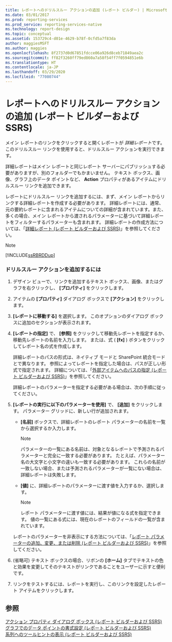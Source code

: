 ```yaml
---
title: レポートへのドリルスルー アクションの追加 (レポート ビルダー) | Microsoft Docs
ms.date: 03/01/2017
ms.prod: reporting-services
ms.prod_service: reporting-services-native
ms.technology: report-design
ms.topic: conceptual
ms.assetid: 153729c4-d01e-4629-b78f-0cfd5a7f83da
author: maggiesMSFT
ms.author: maggies
ms.openlocfilehash: 8f2737d0d67851fdcce06a926d8ceb71849aea2c
ms.sourcegitcommit: ff82f3260ff79ed860a7a58f54ff7f0594851e6b
ms.translationtype: HT
ms.contentlocale: ja-JP
ms.lasthandoff: 03/29/2020
ms.locfileid: "77080744"
---
```

# <a name="add-a-drillthrough-action-on-a-report-report-builder-and-ssrs"></a>レポートへのドリルスルー アクションの追加 (レポート ビルダーおよび SSRS)
  メイン レポートのリンクをクリックすると開くレポートが *詳細レポート*です。 このドリルスルー リンクを使用すると、ドリルスルー アクションを実行できます。  
  
 詳細レポートはメイン レポートと同じレポート サーバーにパブリッシュする必要がありますが、別のフォルダーでもかまいません。 テキスト ボックス、画像、グラフ上のデータ ポイントなど、 **Action** プロパティがあるアイテムにドリルスルー リンクを追加できます。  
  
 レポートにドリルスルー リンクを追加するには、まず、メイン レポートからリンクする詳細レポートを作成する必要があります。 詳細レポートには、通常、元の要約レポートに含まれるアイテムについての詳細が含まれています。また、多くの場合、メイン レポートから渡されるパラメーターに基づいて詳細レポートをフィルターするパラメーターも含まれます。 詳細レポートの作成方法については、「[詳細レポート (レポート ビルダーおよび SSRS)](../../reporting-services/report-design/drillthrough-reports-report-builder-and-ssrs.md)」を参照してください。  
  
> [!NOTE]  
>  [!INCLUDE[ssRBRDDup](../../includes/ssrbrddup-md.md)]  
  
### <a name="to-add-a-drillthrough-action"></a>ドリルスルー アクションを追加するには  
  
1.  デザイン ビューで、リンクを追加するテキスト ボックス、画像、またはグラフを右クリックし、 **[プロパティ]** をクリックします。  
  
2.  アイテムの **[プロパティ]** ダイアログ ボックスで **[アクション]** をクリックします。  
  
3.  **[レポートに移動する]** を選択します。 このオプションのダイアログ ボックスに追加のセクションが表示されます。  
  
4.  **[レポートの指定]** で、 **[参照]** をクリックして移動先レポートを指定するか、移動先レポートの名前を入力します。 または、式 ( **[fx]** ) ボタンをクリックしてレポート名の式を作成します。  
  
     詳細レポートのパスの形式は、ネイティブ モードと SharePoint 統合モードとで異なります。 参照によってレポートを指定した場合は、パスが正しい形式で指定されます。 詳細については、「[外部アイテムへのパスの指定 &#40;レポート ビルダーおよび SSRS&#41;](../../reporting-services/report-design/specifying-paths-to-external-items-report-builder-and-ssrs.md)」を参照してください。  
  
     詳細レポートのパラメーターを指定する必要がある場合は、次の手順に従ってください。  
  
5.  **[レポートの実行に以下のパラメーターを使用]** で、 **[追加]** をクリックします。 パラメーター グリッドに、新しい行が追加されます。  
  
    -   **[名前]** ボックスで、詳細レポートのレポート パラメーターの名前を一覧から選択するか入力します。  
  
        > [!NOTE]  
        >  パラメーターの一覧にある名前は、対象となるレポートで予測されるパラメーターと完全に一致する必要があります。 たとえば、パラメーター名の大文字と小文字の違いも一致する必要があります。 これらの名前が一致しない場合、または予測されるパラメーターが一覧にない場合は、詳細レポートは失敗します。  
  
    -   **[値]** に、詳細レポートのパラメーターに渡す値を入力するか、選択します。  
  
        > [!NOTE]  
        >  レポート パラメーターに渡す値には、結果が値になる式を指定できます。 値の一覧にある式には、現在のレポートのフィールドの一覧が含まれています。  
  
     レポートのパラメーターを非表示にする方法については、「[レポート パラメーターの追加、変更、または削除 (レポート ビルダーおよび SSRS)](../../reporting-services/report-design/add-change-or-delete-a-report-parameter-report-builder-and-ssrs.md)」を参照してください。  
  
6.  (省略可) テキスト ボックスの場合、リボンの **[ホーム]** タブでテキストの色と効果を変更してそのテキストがリンクであることをユーザーに示すと便利です。  
  
7.  リンクをテストするには、レポートを実行し、このリンクを設定したレポート アイテムをクリックします。  
  
## <a name="see-also"></a>参照  
 [アクション プロパティ ダイアログ ボックス (レポート ビルダーおよび SSRS)](https://msdn.microsoft.com/library/2c5d915b-4f97-42cf-b8f1-49ca3ff3d0f9)   
 [グラフでのデータ ポイントの書式設定 (レポート ビルダーおよび SSRS)](../../reporting-services/report-design/formatting-data-points-on-a-chart-report-builder-and-ssrs.md)   
 [系列へのツールヒントの表示 (レポート ビルダーおよび SSRS)](../../reporting-services/report-design/show-tooltips-on-a-series-report-builder-and-ssrs.md)  
  
  
